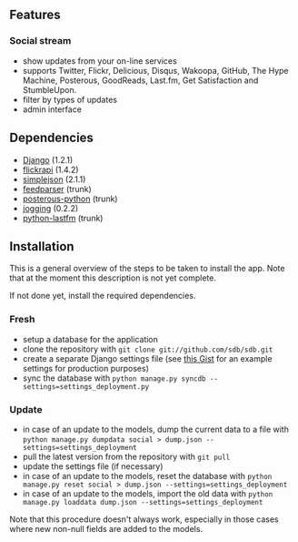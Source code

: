 ## Features ##

### Social stream ###

* show updates from your on-line services
* supports Twitter, Flickr, Delicious, Disqus, Wakoopa, GitHub, The Hype Machine, Posterous, GoodReads, Last.fm, Get Satisfaction and StumbleUpon.
* filter by types of updates
* admin interface


## Dependencies ##

* [Django](http://www.djangoproject.com/) (1.2.1)
* [flickrapi](http://stuvel.eu/projects/flickrapi) (1.4.2)
* [simplejson](http://code.google.com/p/simplejson/) (2.1.1)
* [feedparser](http://www.feedparser.org/) (trunk)
* [posterous-python](http://github.com/nureineide/posterous-python) (trunk)
* [jogging](http://github.com/zain/jogging) (0.2.2)
* [python-lastfm](http://code.google.com/p/python-lastfm/) (trunk)


## Installation ##

This is a general overview of the steps to be taken to install the app. Note that at the moment this description is not yet complete.

If not done yet, install the required dependencies.

### Fresh ###

* setup a database for the application
* clone the repository with `git clone git://github.com/sdb/sdb.git`
* create a separate Django settings file (see [this Gist](http://gist.github.com/557667#file_settings_deployment.py) for an example settings for production purposes)
* sync the database with `python manage.py syncdb --settings=settings_deployment.py`

### Update ###

* in case of an update to the models, dump the current data to a file with `python manage.py dumpdata social > dump.json --settings=settings_deployment`
* pull the latest version from the repository with `git pull`
* update the settings file (if necessary)
* in case of an update to the models, reset the database with `python manage.py reset social > dump.json --settings=settings_deployment`
* in case of an update to the models, import the old data with `python manage.py loaddata dump.json --settings=settings_deployment`

Note that this procedure doesn't always work, especially in those cases where new non-null fields are added to the models.

